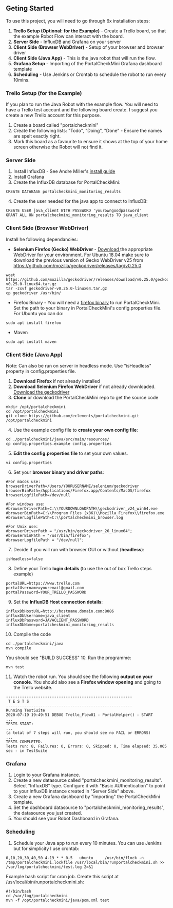 ## Geting Started
To use this project, you will need to go through 6x installation steps:
1. **Trello Setup (Optional: for the Example)** - Create a Trello board, so that the example Robot Flow can interact with the board.
2. **Server Side** - InfluxDB and Grafana on your server
3. **Client Side (Browser WebDriver)** - Setup of your browser and browser driver
4. **Client Side (Java App)** - This is the java robot that will run the flow.
5. **Grafana Setup** - Importing of the PortalCheckMini Grafana dashboard template
6. **Scheduling** - Use Jenkins or Crontab to schedule the robot to run every 10mins.

### Trello Setup (for the Example)
If you plan to run the Java Robot with the example flow. You will need to have a Trello test account and the following board create. I suggest you create a new Trello account for this purpose.
1. Create a board called "portalcheckmini"
2. Create the following lists: "Todo", "Doing", "Done" - Ensure the names are spelt exactly right.
3. Mark this board as a favourite to ensure it shows at the top of your home screen otherwise the Robot will not find it.

### Server Side
1. Install InfluxDB - See Andre Miller's [install guide](http://www.andremiller.net/content/grafana-and-influxdb-quickstart-on-ubuntu)
2. Install Grafana  
3. Create the InfluxDB database for PortalCheckMini:
```
CREATE DATABASE portalcheckmini_monitoring_results
```
4. Create the user needed for the java app to connect to InfluxDB:
```
CREATE USER java_client WITH PASSWORD 'yourowngoodpassword'
GRANT ALL ON portalcheckmini_monitoring_results TO java_client
```

###  Client Side (Browser WebDriver)
Install he following dependancies:
* **Selenium Firefox (Gecko) WebDriver** - [Download ](https://github.com/mozilla/geckodriver/releases) the appropriate WebDriver for your environment. For Ubuntu 18.04 make sure to download the previous version of Gecko WebDriver v25 from https://github.com/mozilla/geckodriver/releases/tag/v0.25.0
```
wget https://github.com/mozilla/geckodriver/releases/download/v0.25.0/geckodriver-v0.25.0-linux64.tar.gz
tar -zxvf geckodriver-v0.25.0-linux64.tar.gz
cp geckodriver /usr/bin/
```
* Firefox Binary - You will need a [firefox binary](https://www.mozilla.org/en-US/firefox/new/) to run PortalCheckMini. Set the path to your binary in PortalCheckMini's config.properties file. For Ubuntu you can do:
```
sudo apt install firefox
```
* Maven
```
sudo apt install maven
```

### Client Side (Java App)
Note: Can also be run on server in headless mode. Use "isHeadless" property in config.properties file.
1. **Download Firefox** if not already installed
2. **Download Selenium Firefox WebDriver** if not already downloaded. [Download the geckodriver](https://github.com/mozilla/geckodriver/releases)
3. **Clone** or download the PortalCheckMini repo to get the source code
```
mkdir /opt/portalcheckmini
cd /opt/portalcheckmini
git clone https://github.com/eclements/portalcheckmini.git /opt/portalcheckmini
```
4. Use the example config file to **create your own config file**:
```
cd ./portalcheckmini/java/src/main/resources/
cp config.properties.example config.properties
```
5. **Edit the config.properties file** to set your own values. 
```
vi config.properties
```
6. Set your **browser binary and driver paths**:
```
#For macos use:
browserDriverPath=/Users/YOURUSERNAME/selenium/geckodriver
browserBinPath=/Applications/Firefox.app/Contents/MacOS/firefox
browserLogfilePath=/dev/null

#For windows use:
#browserDriverPath=C:\\YOURDOWNLOADPATH\\geckodriver_v24_win64.exe
#browserBinPath=C:\\Program Files (x86)\\Mozilla Firefox\\firefox.exe
#browserLogfilePath=C:\\portalcheckmini_browser.log 

#For Unix use:
#browserDriverPath = "/usr/bin/geckodriver_26_linux64";
#browserBinPath = "/usr/bin/firefox";
#browserLogfilePath = "/dev/null";
```
7. Decide if you will run with browser GUI or without (**headless**):
```
isHeadless=false
```
8. Define your Trello **login details** (to use the out of box Trello steps example)
```
portalURL=https://www.trello.com
portalUsername=youremail@gmail.com
portalPassword=YOUR_TRELLO_PASSWORD
```
9. Set the **InfluxDB Host connection details**:
```
influxDbHostURL=http://hostname.domain.com:8086
influxDbUsername=java_client
influxDbPassword=JAVACLIENT_PASSWORD 
influxDbName=portalcheckmini_monitoring_results
```
10. Compile the code
```
cd ./portalcheckmini/java
mvn compile
```
You should see "BUILD SUCCESS"
10. Run the programme:
```
mvn test
```
11. Watch the robot run. You should see the following **output on your console**. You should also see a **Firefox window opening** and going to the Trello website.
```
-------------------------------------------------------
 T E S T S
-------------------------------------------------------
Running TestSuite
2020-07-19 19:49:51 DEBUG Trello_Flow01 - PortalHelper() - START
...
TESTS START: 
...
(a total of 7 steps will run, you should see no FAIL or ERRORS)
...
TESTS COMPLETED. 
Tests run: 8, Failures: 0, Errors: 0, Skipped: 0, Time elapsed: 35.065 sec - in TestSuite
```

### Grafana
1. Login to your Grafana instance.
2. Create a new datasource called "portalcheckmini_monitoring_results". Select "InfluxDB" type. Configure it with "Basic AUthentication" to point to your InfluxDB instance created in "Server Side" above. 
3. Create a new Grafana dashboard by "importing" the PortalCheckMini template.
4. Set the dashboard datasource to "portalcheckmini_monitoring_results", the datasource you just created.
5. You should see your Robot Dashboard in Grafana.

### Scheduling
1. Schedule your Java app to run every 10 minutes. You can use Jenkins but for simplicity I use crontab:
```
0,10,20,30,40,50 4-19 * * 0-5   ubuntu     /usr/bin/flock -n /tmp/portalcheckmini.lockfile /usr/local/bin/runportalcheckmini.sh >> /var/log/portalcheckmini/test.log 2>&1
```
Example bash script for cron job. Create this script at /usr/local/bin/runportalcheckmini.sh:
```
#!/bin/bash
cd /var/log/portalcheckmini
mvn -f /opt/portalcheckmini/java/pom.xml test
```


